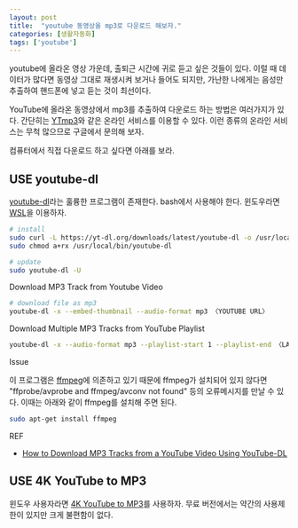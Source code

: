 ```yaml
---
layout: post
title:  "youtube 동영상을 mp3로 다운로드 해보자."
categories: [생활자동화]
tags: ['youtube']
---
```


youtube에 올라온 영상 가운데, 출퇴근 시간에 귀로 듣고 싶은 것들이 있다. 이럴 때 데이터가 많다면 동영상 그대로 재생시켜 보거나 들어도 되지만, 가난한 나에게는 음성만 추출하여 핸드폰에 넣고 듣는 것이 최선이다.

YouTube에 올라온 동영상에서 mp3를 추출하여 다운로드 하는 방법은 여러가지가 있다. 간단히는 [YTmp3](https://ytmp3.cc/en11/)와 같은 온라인 서비스를 이용할 수 있다. 이런 종류의 온라인 서비스는 무척 많으므로 구글에서 문의해 보자.

컴퓨터에서 직접 다운로드 하고 싶다면 아래를 보라.

## USE youtube-dl

[youtube-dl](https://github.com/ytdl-org/youtube-dl)라는 훌륭한 프로그램이 존재한다. bash에서 사용해야 한다. 윈도우라면 [WSL](https://docs.microsoft.com/ko-kr/windows/wsl/about)을 이용하자.  

```bash
# install
sudo curl -L https://yt-dl.org/downloads/latest/youtube-dl -o /usr/local/bin/youtube-dl
sudo chmod a+rx /usr/local/bin/youtube-dl
```

```bash
# update
sudo youtube-dl -U
```

Download MP3 Track from Youtube Video

```bash
# download file as mp3
youtube-dl -x --embed-thumbnail --audio-format mp3 〈YOUTUBE URL〉
```

Download Multiple MP3 Tracks from YouTube Playlist

```bash
youtube-dl -x --audio-format mp3 --playlist-start 1 --playlist-end 〈LAST(int)〉 〈YOUTUBE PLAYLIST URL〉
```

Issue

이 프로그램은 [ffmpeg](https://pinedance.github.io/blog/2018/01/13/manipulating-media-files-with-ffmpeg)에 의존하고 있기 때문에 ffmpeg가 설치되어 있지 않다면 "ffprobe/avprobe and ffmpeg/avconv not found" 등의 오류메시지를 만날 수 있다. 이때는 아래와 같이 ffmpeg를 설치해 주면 된다.

```bash
sudo apt-get install ffmpeg
```

REF
* [How to Download MP3 Tracks from a YouTube Video Using YouTube-DL](https://www.tecmint.com/download-mp3-song-from-youtube-videos/)

## USE 4K YouTube to MP3

윈도우 사용자라면 [4K YouTube to MP3](https://www.4kdownload.com/ko/products/youtubetomp3)를 사용하자. 무료 버전에서는 약간의 사용제한이 있지만 크게 불편함이 없다.
